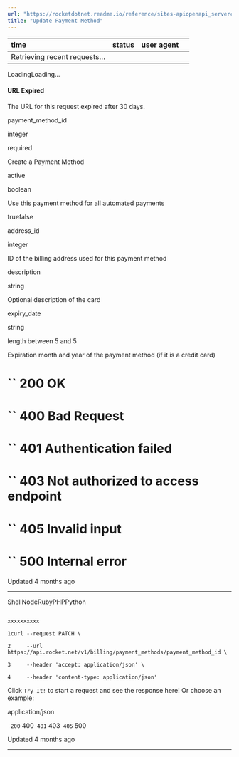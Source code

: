 ```yaml
---
url: "https://rocketdotnet.readme.io/reference/sites-apiopenapi_servercontrollersbilling_controllerpatch_billing_payment_methods_method_id"
title: "Update Payment Method"
---
```


| time | status | user agent |  |
| :-- | :-- | :-- | :-- |
| Retrieving recent requests… |

LoadingLoading…

#### URL Expired

The URL for this request expired after 30 days.

payment\_method\_id

integer

required

Create a Payment Method

active

boolean

Use this payment method for all automated payments

truefalse

address\_id

integer

ID of the billing address used for this payment method

description

string

Optional description of the card

expiry\_date

string

length between 5 and 5

Expiration month and year of the payment method (if it is a credit card)

# `` 200      OK

# `` 400      Bad Request

# `` 401      Authentication failed

# `` 403      Not authorized to access endpoint

# `` 405      Invalid input

# `` 500      Internal error

Updated 4 months ago

* * *

ShellNodeRubyPHPPython

```

xxxxxxxxxx

1curl --request PATCH \

2     --url https://api.rocket.net/v1/billing/payment_methods/payment_method_id \

3     --header 'accept: application/json' \

4     --header 'content-type: application/json'

```

Click `Try It!` to start a request and see the response here! Or choose an example:

application/json

`` 200`` 400`` 401`` 403`` 405`` 500

Updated 4 months ago

* * *